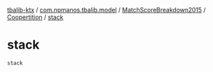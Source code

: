 [tbalib-ktx](../../../index.md) / [com.npmanos.tbalib.model](../../index.md) / [MatchScoreBreakdown2015](../index.md) / [Coopertition](index.md) / [stack](./stack.md)

# stack

`stack`